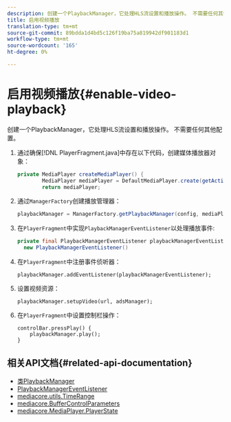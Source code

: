 ```yaml
---
description: 创建一个PlaybackManager，它处理HLS流设置和播放操作。 不需要任何其他配置。
title: 启用视频播放
translation-type: tm+mt
source-git-commit: 89bdda1d4bd5c126f19ba75a819942df901183d1
workflow-type: tm+mt
source-wordcount: '165'
ht-degree: 0%

---
```



# 启用视频播放{#enable-video-playback}

创建一个PlaybackManager，它处理HLS流设置和播放操作。 不需要任何其他配置。

1. 通过确保[!DNL PlayerFragment.java]中存在以下代码，创建媒体播放器对象：

   ```java
   private MediaPlayer createMediaPlayer() { 
           MediaPlayer mediaPlayer = DefaultMediaPlayer.create(getActivity().getApplicationContext()); 
           return mediaPlayer;
   ```

   <!-- I've duplicated this information. It also exists in the PlayerFragment section, just before the Feature manager section. I figured that I should have it here as well, in case they jump directly to this section.-->

1. 通过`ManagerFactory`创建播放管理器：

   ```java
   playbackManager = ManagerFactory.getPlaybackManager(config, mediaPlayer);
   ```

1. 在`PlayerFragment`中实现`PlaybackManagerEventListener`以处理播放事件:

   ```java
   private final PlaybackManagerEventListener playbackManagerEventListener =  
     new PlaybackManagerEventListener() 
   ```

1. 在`PlayerFragment`中注册事件侦听器：

   ```
   playbackManager.addEventListener(playbackManagerEventListener);
   ```

1. 设置视频资源：

   ```
   playbackManager.setupVideo(url, adsManager); 
   ```

1. 在`PlayerFragment`中设置控制栏操作：

   ```
   controlBar.pressPlay() { 
       playbackManager.play();  
   }
   ```

## 相关API文档{#related-api-documentation}

* [类PlaybackManager](https://help.adobe.com/en_US/primetime/api/reference_implementation/android/javadoc/com/adobe/primetime/reference/manager/PlaybackManager.html)
* [PlaybackManagerEventListener](https://help.adobe.com/en_US/primetime/api/reference_implementation/android/javadoc/com/adobe/primetime/reference/manager/PlaybackManager.PlaybackManagerEventListener.html)
* [mediacore.utils.TimeRange](https://help.adobe.com/en_US/primetime/api/psdk/javadoc/com/adobe/mediacore/utils/TimeRange.html)
* [mediacore.BufferControlParameters](https://help.adobe.com/en_US/primetime/api/psdk/javadoc/com/adobe/mediacore/BufferControlParameters.html)
* [mediacore.MediaPlayer.PlayerState](https://help.adobe.com/en_US/primetime/api/psdk/javadoc/com/adobe/mediacore/MediaPlayer.PlayerState.html)